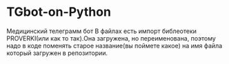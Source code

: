 # TGbot-on-Python
Медицинский телеграмм бот
В файлах есть импорт библеотеки PROVERKI(или как то так).Она загружена, но переименована, поэтому надо в коде поменять старое название(вы поймете какое) на имя файла который загружен в репозитории.

